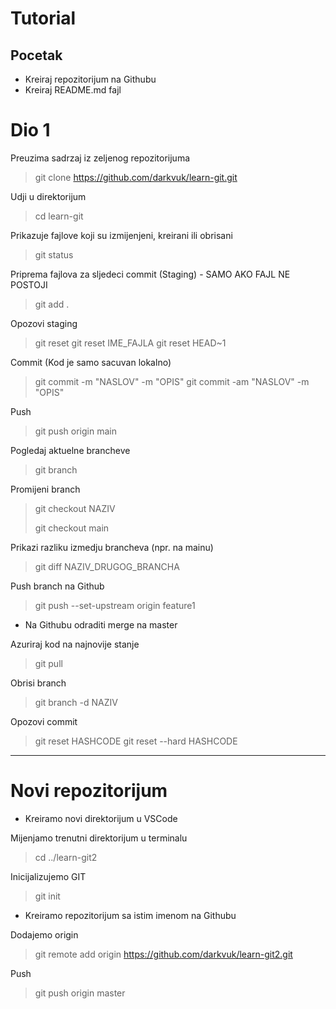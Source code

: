 # Tutorial

## Pocetak
- Kreiraj repozitorijum na Githubu
- Kreiraj README.md fajl

# Dio 1
Preuzima sadrzaj iz zeljenog repozitorijuma
> git clone https://github.com/darkvuk/learn-git.git

Udji u direktorijum
> cd learn-git

Prikazuje fajlove koji su izmijenjeni, kreirani ili obrisani
> git status

Priprema fajlova za sljedeci commit (Staging) - SAMO AKO FAJL NE POSTOJI
> git add .

Opozovi staging
> git reset
> git reset IME_FAJLA
> git reset HEAD~1

Commit (Kod je samo sacuvan lokalno) 
> git commit -m "NASLOV" -m "OPIS"
> git commit -am "NASLOV" -m "OPIS"

Push
> git push origin main

Pogledaj aktuelne brancheve
> git branch

Promijeni branch
> git checkout NAZIV
>
> git checkout main

Prikazi razliku izmedju brancheva (npr. na mainu)
> git diff NAZIV_DRUGOG_BRANCHA

Push branch na Github
> git push --set-upstream origin feature1

* Na Githubu odraditi merge na master

Azuriraj kod na najnovije stanje
> git pull

Obrisi branch
> git branch -d NAZIV

Opozovi commit
> git reset HASHCODE
> git reset --hard HASHCODE

-----------------------------------

# Novi repozitorijum

* Kreiramo novi direktorijum u VSCode

Mijenjamo trenutni direktorijum u terminalu
> cd ../learn-git2

Inicijalizujemo GIT
> git init

* Kreiramo repozitorijum sa istim imenom na Githubu

Dodajemo origin
> git remote add origin https://github.com/darkvuk/learn-git2.git

Push
> git push origin master